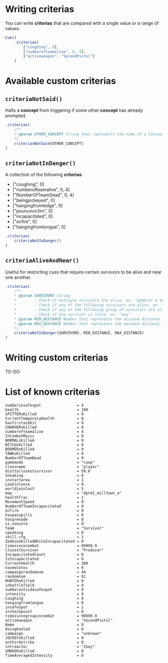 # Writing **criterias**

You can write **criterias** that are compared with a single value or a range of values:

```javascript
Cue()
    .criterias(
        ["coughing", 0],
        ["numberofteamalive", 0, 4],
        ["activeweapon", "SecondPistol"]
    )
```

# Available custom criterias

## **`criteriaNotSaid()`**

Halts a **concept** from triggering if some other **concept** has already prompted.

```javascript
.criterias(
    /**
    * @param OTHER_CONCEPT String that represents the name of a Concept
    */
    criteriasNotSaid(OTHER_CONCEPT)
)
```

## **`criteriaNotInDanger()`**

A collection of the following **criterias**:

*    ["coughing", 0]
*    ["numberofteamalive", 0, 4]
*    ["NumberOfTeamDead", 0, 4]
*    ["beingjockeyed", 0]
*    ["hangingfromledge", 0]
*    ["pouncevictim", 0]
*    ["incapacitated", 0]
*    ["onfire", 0]
*    ["hangingfromtongue", 0]

```javascript
.criterias(
    criteriaNotInDanger()
)
```

## **`criteriaAliveAndNear()`**

Useful for restricting cues that require certain survivors to be alive and near one another.

```javascript
.criterias(
    /**
    * @param SURVIVORS String
    *        - Check if multiple survivors are alive, ex. "gambler & mechanic & producer"
    *        - Check if any of the following survivors are alive, ex. "gambler | mechanic"
    *        - Check if any of the following group of survivors are alive, ex. "gambler & mechanic | gambler & coach"
    *        - Check if any survivor is alive, ex. "any"
    * @param MIN_DISTANCE Number that represents the minimum distance from the actor to another survivor
    * @param MAX_DISTANCE Number that represents the maximum distance from the actor to another survivor
    */
    criteriaNotInDanger(SURVIVORS, MIN_DISTANCE, MAX_DISTANCE)
)
```

# Writing custom criterias

TO-DO

# List of known criterias

```
numberinsafespot                = 4
health                          = 100
SPITTERsKilled                  = 0
CurrentTemporaryHealth          = 0
hasfirstaidkit                  = 0
CHARGERsKilled                  = 0
numberofteamalive               = 4
InCombatMusic                   = 0
NORMALsKilled                   = 0
WITCHsKilled                    = 0
BOOMERsKilled                   = 0
TANKsKilled                     = 0
NumberOfTeamDead                = 0
gamemode                        = "coop"
classname                       = "player"
disttoclosestsurvivor           = 59.8
Sneaking                        = 0
instartarea                     = 1
LowViolence                     = 0
worldjoinlast                   = 5
map                             = "dprm1_milltown_a"
healthfrac                      = 1
MovementSpeed                   = 0
NumberOfTeamIncapacitated       = 0
onfire                          = 0
haspainpills                    = 0
hasgrenade                      = 0
is_console                      = 0
team                            = "Survivor"
speaking                        = 0
skill.cfg                       = 1
ZombiesKilledWhileIncapacitated = 0
timesincecombat                 = 99999.9
ClosestSurvivor                 = "Producer"
IncapacitatedCount              = 0
IsIncapacitated                 = 0
CurrentHealth                   = 100
hasmolotov                      = 0
campaignrandomnum               = 44
randomnum                       = 61
HUNTERsKilled                   = 0
inbattlefield                   = 0
numberoutsidesafespot           = 0
intensity                       = 0
Coughing                        = 0
hangingfromtongue               = 0
insafespot                      = 1
incheckpoint                    = 0
timesincegroupincombat          = 99999.9
activeweapon                    = "SecondPistol"
Name                            = 0
beinghealed                     = 0
campaign                        = "unknown"
JOCKEYsKilled                   = 0
onthirdstrike                   = 0
introactor                      = "Zoey"
SMOKERsKilled                   = 0
TimeAveragedIntensity           = 0
```